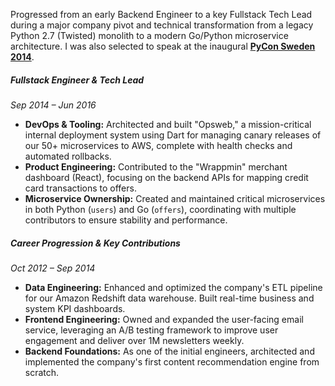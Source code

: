 Progressed from an early Backend Engineer to a key Fullstack Tech Lead during a major company pivot and technical transformation from a legacy Python 2.7 (Twisted) monolith to a modern Go/Python microservice architecture. I was also selected to speak at the inaugural **[PyCon Sweden 2014](https://github.com/isaacbernat/pycrastinate)**.

##### Fullstack Engineer & Tech Lead
*Sep 2014 – Jun 2016*
- **DevOps & Tooling:** Architected and built "Opsweb," a mission-critical internal deployment system using Dart for managing canary releases of our 50+ microservices to AWS, complete with health checks and automated rollbacks.
- **Product Engineering:** Contributed to the "Wrappmin" merchant dashboard (React), focusing on the backend APIs for mapping credit card transactions to offers.
- **Microservice Ownership:** Created and maintained critical microservices in both Python (`users`) and Go (`offers`), coordinating with multiple contributors to ensure stability and performance.

##### Career Progression & Key Contributions
*Oct 2012 – Sep 2014*
- **Data Engineering:** Enhanced and optimized the company's ETL pipeline for our Amazon Redshift data warehouse. Built real-time business and system KPI dashboards.
- **Frontend Engineering:** Owned and expanded the user-facing email service, leveraging an A/B testing framework to improve user engagement and deliver over 1M newsletters weekly.
- **Backend Foundations:** As one of the initial engineers, architected and implemented the company's first content recommendation engine from scratch.
